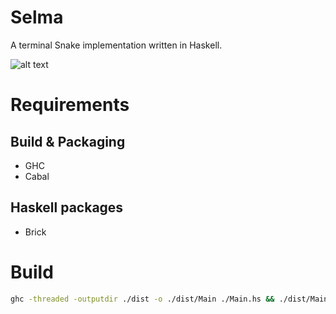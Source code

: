 Selma
=====

A terminal Snake implementation written in Haskell.

![alt text](https://github.com/freemanon/selma/raw/master/preview.gif "Selma")


# Requirements

## Build & Packaging

* GHC
* Cabal

## Haskell packages

* Brick

# Build

```sh
ghc -threaded -outputdir ./dist -o ./dist/Main ./Main.hs && ./dist/Main
```
